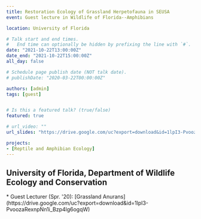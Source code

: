 ```yaml
---
title: Restoration Ecology of Grassland Herpetofauna in SEUSA
event: Guest lecture in Wildlife of Florida--Amphibians

location: University of Florida

# Talk start and end times.
#   End time can optionally be hidden by prefixing the line with `#`.
date: "2021-10-22T13:00:00Z"
date_end: "2021-10-22T15:00:00Z"
all_day: false

# Schedule page publish date (NOT talk date).
# publishDate: "2020-03-22T00:00:00Z"

authors: [admin]
tags: [guest]


# Is this a featured talk? (true/false)
featured: true

# url_video: ""
url_slides: "https://drive.google.com/uc?export=download&id=1lpI3-PvoozaRexnpNn1i_Bzp4lg6ogqW"

projects:
- [Reptile and Amphibian Ecology]
---
```


<h2>University of Florida, Department of Wildlife Ecology and Conservation</h2>
* Guest Lecturer (Spr. '20): [Grassland Anurans](https://drive.google.com/uc?export=download&id=1lpI3-PvoozaRexnpNn1i_Bzp4lg6ogqW)
